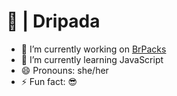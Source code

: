 # 🥶 | Dripada

- 🔭 I’m currently working on [BrPacks](https://www.brpacks.com/)
- 🌱 I’m currently learning JavaScript
- 😄 Pronouns: she/her
- ⚡ Fun fact: 😎
